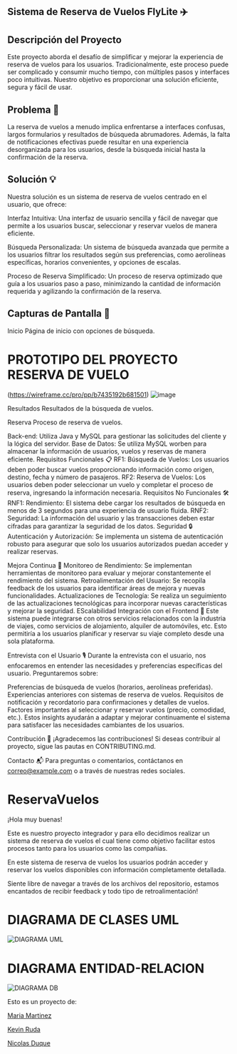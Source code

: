 ## Sistema de Reserva de Vuelos  FlyLite ✈️

## Descripción del Proyecto

Este proyecto aborda el desafío de simplificar y mejorar la experiencia de reserva de vuelos para los usuarios. Tradicionalmente, este proceso puede ser complicado y consumir mucho tiempo, con múltiples pasos y interfaces poco intuitivas. Nuestro objetivo es proporcionar una solución eficiente, segura y fácil de usar.

## Problema 🤔
La reserva de vuelos a menudo implica enfrentarse a interfaces confusas, largos formularios y resultados de búsqueda abrumadores. Además, la falta de notificaciones efectivas puede resultar en una experiencia desorganizada para los usuarios, desde la búsqueda inicial hasta la confirmación de la reserva.

##  Solución 💡
Nuestra solución es un sistema de reserva de vuelos centrado en el usuario, que ofrece:

Interfaz Intuitiva: Una interfaz de usuario sencilla y fácil de navegar que permite a los usuarios buscar, seleccionar y reservar vuelos de manera eficiente.

Búsqueda Personalizada: Un sistema de búsqueda avanzada que permite a los usuarios filtrar los resultados según sus preferencias, como aerolíneas específicas, horarios convenientes, y opciones de escalas.

Proceso de Reserva Simplificado: Un proceso de reserva optimizado que guía a los usuarios paso a paso, minimizando la cantidad de información requerida y agilizando la confirmación de la reserva.


## Capturas de Pantalla 📸
Inicio
Página de inicio con opciones de búsqueda.

# PROTOTIPO DEL PROYECTO RESERVA DE VUELO 
(https://wireframe.cc/pro/pp/b7435192b681501)
![image](https://github.com/ad-nicolas/ReservaVuelos/assets/92681721/4f2ca636-e7c6-40d4-831b-702337759de3)

Resultados
Resultados de la búsqueda de vuelos.

Reserva
Proceso de reserva de vuelos.


Back-end: Utiliza Java  y MySQL  para gestionar las solicitudes del cliente y la lógica del servidor.
Base de Datos: Se utiliza MySQL   worben para almacenar la información de usuarios, vuelos y reservas de manera eficiente.
Requisitos Funcionales 📋
RF1: Búsqueda de Vuelos: Los usuarios deben poder buscar vuelos proporcionando información como origen, destino, fecha y número de pasajeros.
RF2: Reserva de Vuelos: Los usuarios deben poder seleccionar un vuelo y completar el proceso de reserva, ingresando la información necesaria.
Requisitos No Funcionales 🛠️
RNF1: Rendimiento: El sistema debe cargar los resultados de búsqueda en menos de 3 segundos para una experiencia de usuario fluida.
RNF2: Seguridad: La información del usuario y las transacciones deben estar cifradas para garantizar la seguridad de los datos.
Seguridad 🔒
Autenticación y Autorización: Se implementa un sistema de autenticación robusto para asegurar que solo los usuarios autorizados puedan acceder y realizar reservas.

Mejora Continua 🔄
Monitoreo de Rendimiento: Se implementan herramientas de monitoreo para evaluar y mejorar constantemente el rendimiento del sistema.
Retroalimentación del Usuario: Se recopila feedback de los usuarios para identificar áreas de mejora y nuevas funcionalidades.
Actualizaciones de Tecnología: Se realiza un seguimiento de las actualizaciones tecnológicas para incorporar nuevas características y mejorar la seguridad.
EScalabilidad
Integración con el Frontend 🔄
Este sistema puede integrarse con otros servicios relacionados con la industria de viajes, como servicios de alojamiento, alquiler de automóviles, etc. Esto permitiría a los usuarios planificar y reservar su viaje completo desde una sola plataforma.

Entrevista con el Usuario 🎙️
Durante la entrevista con el usuario, nos enfocaremos en entender las necesidades y preferencias específicas del usuario. Preguntaremos sobre:

Preferencias de búsqueda de vuelos (horarios, aerolíneas preferidas).
Experiencias anteriores con sistemas de reserva de vuelos.
Requisitos de notificación y recordatorio para confirmaciones y detalles de vuelos.
Factores importantes al seleccionar y reservar vuelos (precio, comodidad, etc.).
Estos insights ayudarán a adaptar y mejorar continuamente el sistema para satisfacer las necesidades cambiantes de los usuarios.

Contribución 🤝
¡Agradecemos las contribuciones! Si deseas contribuir al proyecto, sigue las pautas en CONTRIBUTING.md.

Contacto 📬
Para preguntas o comentarios, contáctanos en correo@example.com o a través de nuestras redes sociales.



# ReservaVuelos
¡Hola muy buenas!

Este es nuestro proyecto integrador y para ello decidimos realizar un sistema de reserva de vuelos el cual tiene como objetivo facilitar estos procesos tanto para los usuarios como las compañias.

En este sistema de reserva de vuelos los usuarios podrán acceder y reservar los vuelos disponibles con información completamente detallada.

Siente libre de navegar a través de los archivos del repositorio, estamos encantados de recibir feedback y todo tipo de retroalimentación!

# DIAGRAMA DE CLASES UML

![DIAGRAMA UML](https://github.com/ad-nicolas/ReservaVuelos/assets/92681721/ba89ad11-8b1d-44c9-a29c-be0bbfe6cb27)


# DIAGRAMA ENTIDAD-RELACION

![DIAGRAMA DB](https://github.com/ad-nicolas/ReservaVuelos/blob/eb02d955f39a0aeb625a1bf048f015f985d13eb8/assets/Diagrama%20Entidad-Relacion.png)




Esto es un proyecto de:

[Maria Martinez](https://github.com/Mariayey12)

[Kevin Ruda](https://github.com/ElKev117)

[Nicolas Duque](https://github.com/ad-nicolas)
